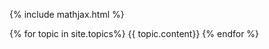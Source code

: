 ---
---

{% include mathjax.html %}



{% for topic in site.topics%}
{{ topic.content}}
{% endfor %}
